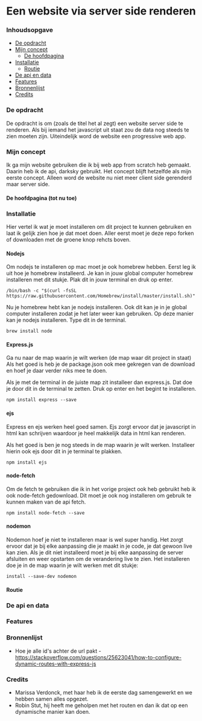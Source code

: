 # Een website via server side renderen

### Inhoudsopgave
* [De opdracht](#De-opdracht)
* [Mijn concept](#Mijn-concept)
   * [De hoofdpagina](#De-hoofdpagina-(tot-nu-toe))
* [Installatie](#Installatie)
   * [Routie](#Routie)
* [De api en data](#De-api-en-data)
* [Features](#Features)
* [Bronnenlijst](#Bronnenlijst)
* [Credits](#Credits)

### De opdracht 
De opdracht is om (zoals de titel het al zegt) een website server side te renderen. Als bij iemand het javascript uit staat zou de data nog steeds te zien moeten zijn. Uiteindelijk word de website een progressive web app. 

### Mijn concept
Ik ga mijn website gebruiken die ik bij web app from scratch heb gemaakt. Daarin heb ik de api, darksky gebruikt. Het concept blijft hetzelfde als mijn eerste concept. Alleen word de website nu niet meer client side gerenderd maar server side. 

#### De hoofdpagina (tot nu toe)

### Installatie
Hier vertel ik wat je moet installeren om dit project te kunnen gebruiken en laat ik gelijk zien hoe je dat moet doen. Aller eerst moet je deze repo forken of downloaden met de groene knop rehcts boven. 

#### Nodejs
Om nodejs te installeren op mac moet je ook homebrew hebben. Eerst leg ik uit hoe je homebrew installeerd. 
Je kan in jouw global computer homebrew installeren met dit stukje. Plak dit in jouw terminal en druk op enter. 
```
/bin/bash -c "$(curl -fsSL https://raw.githubusercontent.com/Homebrew/install/master/install.sh)"
```

Nu je homebrew hebt kan je nodejs installeren. Ook dit kan je in je global computer installeren zodat je het later weer kan gebruiken. 
Op deze manier kan je nodejs installeren. Type dit in de terminal. 
```
brew install node
```

#### Express.js
Ga nu naar de map waarin je wilt werken (de map waar dit project in staat) Als het goed is heb je de package.json ook mee gekregen van de download en hoef je daar verder niks mee te doen. 

Als je met de terminal in de juiste map zit installeer dan express.js. Dat doe je door dit in de terminal te zetten. Druk op enter en het begint te installeren. 
```
npm install express --save
```

#### ejs 
Express en ejs werken heel goed samen. Ejs zorgt ervoor dat je javascript in html kan schrijven waardoor je heel makkelijk data in html kan renderen. 

Als het goed is ben je nog steeds in de map waarin je wilt werken. Installeer hierin ook ejs door dit in je terminal te plakken. 
```
npm install ejs
```

#### node-fetch 
Om de fetch te gebruiken die ik in het vorige project ook heb gebruikt heb ik ook node-fetch gedownload. Dit moet je ook nog installeren om gebruik te kunnen maken van de api fetch. 

```
npm install node-fetch --save
```

#### nodemon
Nodemon hoef je niet te installeren maar is wel super handig. Het zorgt ervoor dat je bij elke aanpassing die je maakt in je code, je dat gewoon live kan zien. Als je dit niet installeerd moet je bij elke aanpassing de server afsluiten en weer opstarten om de verandering live te zien. Het installeren doe je in de map waarin je wilt werken met dit stukje:

```
install --save-dev nodemon
```

#### Routie 

### De api en data

### Features

### Bronnenlijst
- Hoe je alle id's achter de url pakt - https://stackoverflow.com/questions/25623041/how-to-configure-dynamic-routes-with-express-js

### Credits
- Marissa Verdonck, met haar heb ik de eerste dag samengewerkt en we hebben samen alles opgezet. 
- Robin Stut, hij heeft me geholpen met het routen en dan ik dat op een dynamische manier kan doen. 
